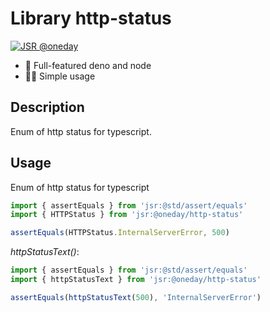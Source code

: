 # Library http-status

[![JSR @oneday](https://jsr.io/badges/@oneday)](https://jsr.io/@oneday/http-status)

- 🚀 Full-featured deno and node
- 🏄‍♀️ Simple usage

## Description

Enum of http status for typescript.

## Usage

Enum of http status for typescript

```ts
import { assertEquals } from 'jsr:@std/assert/equals'
import { HTTPStatus } from 'jsr:@oneday/http-status'

assertEquals(HTTPStatus.InternalServerError, 500)
```

_httpStatusText()_:

```ts
import { assertEquals } from 'jsr:@std/assert/equals'
import { httpStatusText } from 'jsr:@oneday/http-status'

assertEquals(httpStatusText(500), 'InternalServerError')
```
